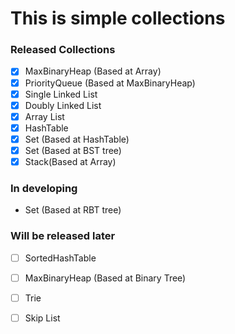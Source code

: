 # This is simple collections 

### Released Collections

- [x] MaxBinaryHeap (Based at Array)
- [x] PriorityQueue (Based at MaxBinaryHeap)
- [x] Single Linked List
- [x] Doubly Linked List
- [x] Array List
- [x] HashTable
- [x] Set (Based at HashTable)
- [x] Set (Based at BST tree)
- [x] Stack(Based at Array)

### In developing

- Set (Based at RBT tree)

### Will be released later

- [ ] SortedHashTable
- [ ] MaxBinaryHeap (Based at Binary Tree)
- [ ] Trie
- [ ] Skip List





